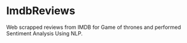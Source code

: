 # ImdbReviews

Web scrapped reviews from IMDB for Game of thrones and performed Sentiment Analysis Using NLP. 

